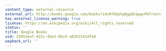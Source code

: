 ```yaml
---
content_type: external-resource
external_url: http://books.google.com/books?id=MfAGpVq8gpQC&pg=PAfrontcover
has_external_license_warning: true
license: https://en.wikipedia.org/wiki/All_rights_reserved
status: ''
title: Google Books
uid: 2d953eaf-422c-4be3-8bc4-a8262141dfed
wayback_url: ''
---
```

